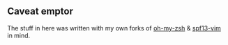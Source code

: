## Caveat emptor
The stuff in here was written with my own forks of [oh-my-zsh](https://github.com/0xItx/oh-my-zsh) & [spf13-vim](https://github.com/0xItx/spf13-vim) in mind.
